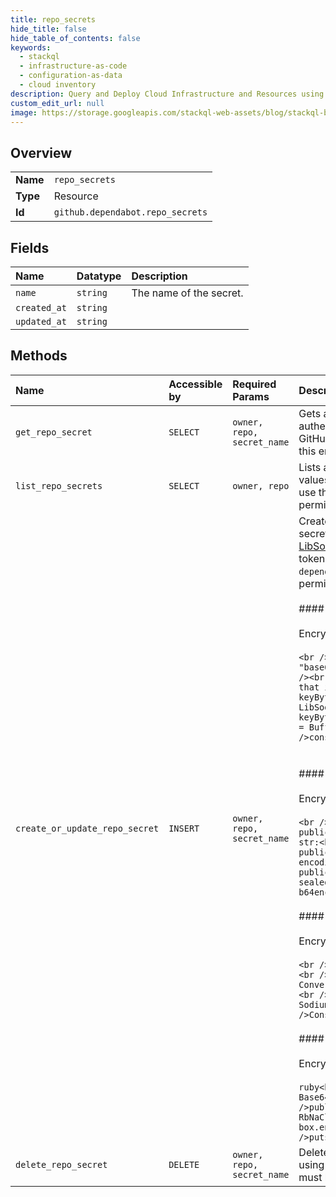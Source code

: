 ```yaml
---
title: repo_secrets
hide_title: false
hide_table_of_contents: false
keywords:
  - stackql
  - infrastructure-as-code
  - configuration-as-data
  - cloud inventory
description: Query and Deploy Cloud Infrastructure and Resources using SQL
custom_edit_url: null
image: https://storage.googleapis.com/stackql-web-assets/blog/stackql-blog-post-featured-image.png
---
```

  
    

## Overview
<table><tbody>
<tr><td><b>Name</b></td><td><code>repo_secrets</code></td></tr>
<tr><td><b>Type</b></td><td>Resource</td></tr>
<tr><td><b>Id</b></td><td><code>github.dependabot.repo_secrets</code></td></tr>
</tbody></table>

## Fields
| Name | Datatype | Description |
|:-----|:---------|:------------|
| `name` | `string` | The name of the secret. |
| `created_at` | `string` |  |
| `updated_at` | `string` |  |
## Methods
| Name | Accessible by | Required Params | Description |
|:-----|:--------------|:----------------|:------------|
| `get_repo_secret` | `SELECT` | `owner, repo, secret_name` | Gets a single repository secret without revealing its encrypted value. You must authenticate using an access token with the `repo` scope to use this endpoint. GitHub Apps must have the `dependabot_secrets` repository permission to use this endpoint. |
| `list_repo_secrets` | `SELECT` | `owner, repo` | Lists all secrets available in a repository without revealing their encrypted values. You must authenticate using an access token with the `repo` scope to use this endpoint. GitHub Apps must have the `dependabot_secrets` repository permission to use this endpoint. |
| `create_or_update_repo_secret` | `INSERT` | `owner, repo, secret_name` | Creates or updates a repository secret with an encrypted value. Encrypt your secret using<br />[LibSodium](https://libsodium.gitbook.io/doc/bindings_for_other_languages). You must authenticate using an access<br />token with the `repo` scope to use this endpoint. GitHub Apps must have the `dependabot_secrets` repository<br />permission to use this endpoint.<br /><br />#### Example encrypting a secret using Node.js<br /><br />Encrypt your secret using the [tweetsodium](https://github.com/github/tweetsodium) library.<br /><br />```<br />const sodium = require('tweetsodium');<br /><br />const key = "base64-encoded-public-key";<br />const value = "plain-text-secret";<br /><br />// Convert the message and key to Uint8Array's (Buffer implements that interface)<br />const messageBytes = Buffer.from(value);<br />const keyBytes = Buffer.from(key, 'base64');<br /><br />// Encrypt using LibSodium.<br />const encryptedBytes = sodium.seal(messageBytes, keyBytes);<br /><br />// Base64 the encrypted secret<br />const encrypted = Buffer.from(encryptedBytes).toString('base64');<br /><br />console.log(encrypted);<br />```<br /><br /><br />#### Example encrypting a secret using Python<br /><br />Encrypt your secret using [pynacl](https://pynacl.readthedocs.io/en/latest/public/#nacl-public-sealedbox) with Python 3.<br /><br />```<br />from base64 import b64encode<br />from nacl import encoding, public<br /><br />def encrypt(public_key: str, secret_value: str) -&#x7D; str:<br />  """Encrypt a Unicode string using the public key."""<br />  public_key = public.PublicKey(public_key.encode("utf-8"), encoding.Base64Encoder())<br />  sealed_box = public.SealedBox(public_key)<br />  encrypted = sealed_box.encrypt(secret_value.encode("utf-8"))<br />  return b64encode(encrypted).decode("utf-8")<br />```<br /><br />#### Example encrypting a secret using C#<br /><br />Encrypt your secret using the [Sodium.Core](https://www.nuget.org/packages/Sodium.Core/) package.<br /><br />```<br />var secretValue = System.Text.Encoding.UTF8.GetBytes("mySecret");<br />var publicKey = Convert.FromBase64String("2Sg8iYjAxxmI2LvUXpJjkYrMxURPc8r+dB7TJyvvcCU=");<br /><br />var sealedPublicKeyBox = Sodium.SealedPublicKeyBox.Create(secretValue, publicKey);<br /><br />Console.WriteLine(Convert.ToBase64String(sealedPublicKeyBox));<br />```<br /><br />#### Example encrypting a secret using Ruby<br /><br />Encrypt your secret using the [rbnacl](https://github.com/RubyCrypto/rbnacl) gem.<br /><br />```ruby<br />require "rbnacl"<br />require "base64"<br /><br />key = Base64.decode64("+ZYvJDZMHUfBkJdyq5Zm9SKqeuBQ4sj+6sfjlH4CgG0=")<br />public_key = RbNaCl::PublicKey.new(key)<br /><br />box = RbNaCl::Boxes::Sealed.from_public_key(public_key)<br />encrypted_secret = box.encrypt("my_secret")<br /><br /># Print the base64 encoded secret<br />puts Base64.strict_encode64(encrypted_secret)<br />``` |
| `delete_repo_secret` | `DELETE` | `owner, repo, secret_name` | Deletes a secret in a repository using the secret name. You must authenticate using an access token with the `repo` scope to use this endpoint. GitHub Apps must have the `dependabot_secrets` repository permission to use this endpoint. |
